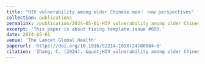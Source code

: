 ```yaml
---
title: "HIV vulnerability among older Chinese men： new perspectives"
collection: publications
permalink: /publication/2024-05-01-HIV vulnerability among older Chinese men： new perspectives-number-10
excerpt: 'This paper is about fixing template issue #693.'
date: 2024-05-01
venue: 'The Lancet Global Health'
paperurl: 'https://doi.org/10.1016/S2214-109X(24)00084-6'
citation: 'Zhang, C. (2024). &quot;HIV vulnerability among older Chinese men： new perspectives.&quot; <i>The Lancet Global Health</i>. 12(5),e742.'
---
```



